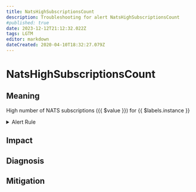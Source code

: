 ```yaml
---
title: NatsHighSubscriptionsCount
description: Troubleshooting for alert NatsHighSubscriptionsCount
#published: true
date: 2023-12-12T21:12:32.022Z
tags: LGTM
editor: markdown
dateCreated: 2020-04-10T18:32:27.079Z
---
```


# NatsHighSubscriptionsCount

## Meaning
[//]: # "Short paragraph that explains what the alert means"
High number of NATS subscriptions ({{ $value }}) for {{ $labels.instance }}

<details>
  <summary>Alert Rule</summary>

  ```yaml
alert: NatsHighSubscriptionsCount
expr: gnatsd_connz_subscriptions > 50
for: 3m
labels:
    severity: warning
annotations:
    summary: Nats high subscriptions count (instance {{ $labels.instance }})
    description: |-
        High number of NATS subscriptions ({{ $value }}) for {{ $labels.instance }}
          VALUE = {{ $value }}
          LABELS = {{ $labels }}
    runbook: http://wiki.ringsq.io/runbook/NatsHighSubscriptionsCount

  ```
</details>


## Impact
[//]: # "What could / will happen if the alert is not addressed"



## Diagnosis
[//]: # "Steps to take to identify the cause of the problem"



## Mitigation
[//]: # "The steps necessary to resolve the alert"
